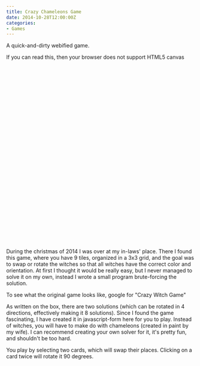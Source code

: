 ```yaml
---
title: Crazy Chameleons Game
date: 2014-10-28T12:00:00Z
categories:
- Games
---
```

A quick-and-dirty webified game.

<script type="text/javascript" src="/crazykamo.js/crazykamo.js"></script>
<canvas id="stdscr" width="200" height="200" tabindex="1" style="margin: auto; display: block">
  If you can read this, then your browser does not support HTML5 canvas
</canvas>
<script>
  initMain("stdscr", "/crazykamo.js/kamo.png");
</script>

During the christmas of 2014 I was over at my in-laws' place. There I found this
game, where you have 9 tiles, organized in a 3x3 grid, and the goal was to
swap or rotate the witches so that all witches have the correct color and
orientation. At first I thought it would be really easy, but I never managed to
solve it on my own, instead I wrote a small program brute-forcing the solution.

To see what the original game looks like, google for "Crazy Witch Game"

As written on the box, there are two solutions (which can be rotated in 4
directions, effectively making it 8 solutions). Since I found the game
fascinating, I have created it in javascript-form here for you to play. Instead
of witches, you will have to make do with chameleons (created in paint by my wife).
I can recommend creating your own solver for it, it's pretty fun, and shouldn't
be too hard.

You play by selecting two cards, which will swap their places. Clicking on a
card twice will rotate it 90 degrees.
